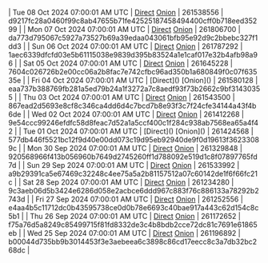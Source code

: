 | Tue 08 Oct 2024 07:00:01 AM UTC | [Direct](https://oshi.at/JNaM) [Onion](http://5ety7tpkim5me6eszuwcje7bmy25pbtrjtue7zkqqgziljwqy3rrikqd.onion/JNaM) | 261538556 | d9217fc28a0460f99c8ab47655b71fe42525187458494400cff0b718eed35299 | 
| Mon 07 Oct 2024 07:00:01 AM UTC | [Direct](https://oshi.at/VVPT) [Onion](http://5ety7tpkim5me6eszuwcje7bmy25pbtrjtue7zkqqgziljwqy3rrikqd.onion/VVPT) | 261806700 | da773d795067c5927a73527b69a39edaa043061bfb95e92d9c2bbebc327f1dd3 | 
| Sun 06 Oct 2024 07:00:01 AM UTC | [Direct](https://oshi.at/BHXW) [Onion](http://5ety7tpkim5me6eszuwcje7bmy25pbtrjtue7zkqqgziljwqy3rrikqd.onion/BHXW) | 261787292 | 1aec6339dfcfd03e5b61115038e9839d395b83524a1e1caf017e32b4afb98a96 | 
| Sat 05 Oct 2024 07:00:01 AM UTC | [Direct](https://oshi.at/nhYC) [Onion](http://5ety7tpkim5me6eszuwcje7bmy25pbtrjtue7zkqqgziljwqy3rrikqd.onion/nhYC) | 261645228 | 7604c026726b2e00cc06a2b8fac7e742cfbc96ad350b1a680849f0c07f63535e | 
| Fri 04 Oct 2024 07:00:01 AM UTC | [Direct](</body></html>) [Onion](</body></html>) | 261580128 | eaa737b388769fb281a5ed79b24a1f3272a7c8aedf93f73b2662c9bf31430355 | 
| Thu 03 Oct 2024 07:00:01 AM UTC | [Direct](https://oshi.at/SJxo) [Onion](http://5ety7tpkim5me6eszuwcje7bmy25pbtrjtue7zkqqgziljwqy3rrikqd.onion/SJxo) | 261543500 | 867ead2d5693e8cf8c346ca4dd6d4c7bcd7b8e93f3c7f24cfe34144a43f4b6de | 
| Wed 02 Oct 2024 07:00:01 AM UTC | [Direct](https://oshi.at/AvgM) [Onion](http://5ety7tpkim5me6eszuwcje7bmy25pbtrjtue7zkqqgziljwqy3rrikqd.onion/AvgM) | 261412268 | 9e54ccc99246efdfc58d8feac7d52a1a5ccf400c1f284c938ab7568ea65a4f42 | 
| Tue 01 Oct 2024 07:00:01 AM UTC | [Direct](</body></html>) [Onion](</body></html>) | 261424568 | 577db446f5521bc12f9d40e00dd073c19d95eb92940de9f0d19613f36233089c | 
| Mon 30 Sep 2024 07:00:01 AM UTC | [Direct](https://oshi.at/BwSr) [Onion](http://5ety7tpkim5me6eszuwcje7bmy25pbtrjtue7zkqqgziljwqy3rrikqd.onion/BwSr) | 261329848 | 920568966f413b056960b7649d2745260ff1d788092e519d1c8f07897765fd7d | 
| Sun 29 Sep 2024 07:00:01 AM UTC | [Direct](https://oshi.at/eHGJ) [Onion](http://5ety7tpkim5me6eszuwcje7bmy25pbtrjtue7zkqqgziljwqy3rrikqd.onion/eHGJ) | 261533992 | a9b29391ca5e67469c32248c4ee75a5a2b81157512a07c60142de1f6f66fc21c | 
| Sat 28 Sep 2024 07:00:01 AM UTC | [Direct](https://oshi.at/byju) [Onion](http://5ety7tpkim5me6eszuwcje7bmy25pbtrjtue7zkqqgziljwqy3rrikqd.onion/byju) | 261234280 | 9c3aeb06d5b3424e6286d058e2acbce6ddd967c883f76c886133a78292b2743d | 
| Fri 27 Sep 2024 07:00:01 AM UTC | [Direct](https://oshi.at/StpS) [Onion](http://5ety7tpkim5me6eszuwcje7bmy25pbtrjtue7zkqqgziljwqy3rrikqd.onion/StpS) | 261252556 | e4aa4b5c11712dc0b43595738ce0d0b78e6693c40bae917a443c62d154c8c5b1 | 
| Thu 26 Sep 2024 07:00:01 AM UTC | [Direct](https://oshi.at/RMmE) [Onion](http://5ety7tpkim5me6eszuwcje7bmy25pbtrjtue7zkqqgziljwqy3rrikqd.onion/RMmE) | 261172652 | f75a76d5a8249c85499715f81fd8332de3c4b8bdb2cce72dc81c7691e61865eb | 
| Wed 25 Sep 2024 07:00:01 AM UTC | [Direct](https://oshi.at/yHMD) [Onion](http://5ety7tpkim5me6eszuwcje7bmy25pbtrjtue7zkqqgziljwqy3rrikqd.onion/yHMD) | 261196892 | b00044d735bb9b3014453f3e3aebeea6c3898c86cd17eecc8c3a7db32bc268dc | 

